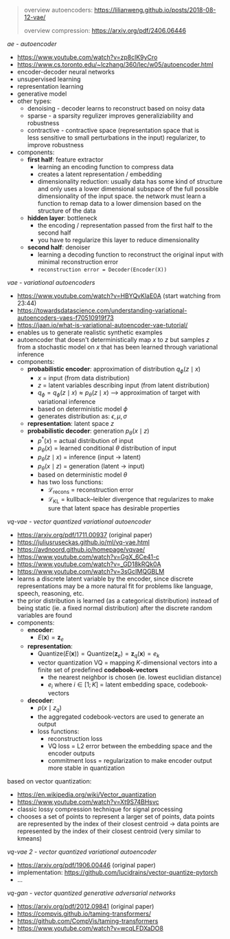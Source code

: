 > overview autoencoders: https://lilianweng.github.io/posts/2018-08-12-vae/
> 
> overview compression: https://arxiv.org/pdf/2406.06446

*ae - autoencoder*

- https://www.youtube.com/watch?v=zp8clK9yCro
- https://www.cs.toronto.edu/~lczhang/360/lec/w05/autoencoder.html
- encoder-decoder neural networks
- unsupervised learning
- representation learning
- generative model
- other types:
	- denoising - decoder learns to reconstruct based on noisy data
	- sparse - a sparsity regulizer improves generaliziability and robustness
	- contractive - contractive space (representation space that is less sensitive to small perturbations in the input) regularizer, to improve robustness
- components:
	- **first half**: feature extractor
		- learning an encoding function to compress data
		- creates a latent representation / embedding
		- dimensionality reduction: usually data has some kind of structure and only uses a lower dimensional subspace of the full possible dimensionality of the input space. the network must learn a function to remap data to a lower dimension based on the structure of the data
	- **hidden layer**: bottleneck
		- the encoding / representation passed from the first half to the second half
		- you have to regularize this layer to reduce dimensionality
	- **second half**: denoiser
		- learning a decoding function to reconstruct the original input with minimal reconstruction error
		- `reconstruction error = Decoder(Encoder(X))`

*vae - variational autoencoders*

- https://www.youtube.com/watch?v=HBYQvKlaE0A (start watching from 23:44)
- https://towardsdatascience.com/understanding-variational-autoencoders-vaes-f70510919f73
- https://jaan.io/what-is-variational-autoencoder-vae-tutorial/
- enables us to generate realistic synthetic examples
- autoencoder that doesn't deterministically map $x$ to $z$ but samples $z$ from a stochastic model on $x$ that has been learned through variational inference
- components:
	- **probabilistic encoder**: approximation of distribution $q_\phi(z \mid x)$
		- $x$ = input (from data distribution)
		- $z$ = latent variables describing input (from latent distribution)
		- $q_\phi = q_\phi(z \mid x) \approx p_\theta (z \mid x)$ ⟶ approximation of target with variational inference
		- based on deterministic model $\phi$
		- generates distribution as: $\epsilon, \mu, \sigma$
	- **representation**: latent space $z$
	- **probabilistic decoder**: generation $p_\theta(x \mid z)$
		- $p^*(x)$ = actual distribution of input
		- $p_\theta(x)$ = learned conditional $\theta$ distribution of input
		- $p_\theta(z \mid x)$ = inference (input → latent)
		- $p_\theta(x \mid z)$ = generation (latent → input)
		- based on deterministic model $\theta$
		- has two loss functions:
			- $\mathcal{L}_{\text{recons}}$ = reconstruction error
			- $\mathcal{L}_{\text{KL}}$ = kullback–leibler divergence that regularizes to make sure that latent space has desirable properties

*vq-vae - vector quantized variational autoencoder*

- https://arxiv.org/pdf/1711.00937 (original paper)
- https://juliusruseckas.github.io/ml/vq-vae.html
- https://avdnoord.github.io/homepage/vqvae/
- https://www.youtube.com/watch?v=GgX_6Ce41-c
- https://www.youtube.com/watch?v=_GD18kRQk0A
- https://www.youtube.com/watch?v=3sGcIMQGBLM
- learns a discrete latent variable by the encoder, since discrete representations may be a more natural fit for problems like language, speech, reasoning, etc.
- the prior distribution is learned (as a categorical distribution) instead of being static (ie. a fixed normal distribution) after the discrete random variables are found
- components:
	- **encoder**:
		- $E(\mathbf x) = \mathbf z_e$
	- **representation**:
		- $\text{Quantize}(E(\mathbf x)) = \text{Quantize}(\mathbf z_e) = \mathbf{z}_q(\mathbf x) = e_k$
		- vector quantization VQ = mapping $K$-dimensional vectors into a finite set of predefined **codebook-vectors**
			- the nearest neighbor is chosen (ie. lowest euclidian distance)
			- $e_i$ where $i \in [1;K]$ = latent embedding space, codebook-vectors
	- **decoder**:
		- $p(x \mid z_q)$
		- the aggregated codebook-vectors are used to generate an output
		- loss functions:
			- reconstruction loss
			- VQ loss = L2 error between the embedding space and the encoder outputs
			- commitment loss = regularization to make encoder output more stable in quantization

based on vector quantization:

- https://en.wikipedia.org/wiki/Vector_quantization
- https://www.youtube.com/watch?v=Xt9S74BHsvc
- classic lossy compression technique for signal processing
- chooses a set of points to represent a larger set of points, data points are represented by the index of their closest centroid → data points are represented by the index of their closest centroid (very similar to kmeans)

*vq-vae 2 - vector quantized variational autoencoder*

- https://arxiv.org/pdf/1906.00446 (original paper)
- implementation: https://github.com/lucidrains/vector-quantize-pytorch
- ...

*vq-gan - vector quantized generative adversarial networks*

- https://arxiv.org/pdf/2012.09841 (original paper)
- https://compvis.github.io/taming-transformers/
- https://github.com/CompVis/taming-transformers
- https://www.youtube.com/watch?v=wcqLFDXaDO8
